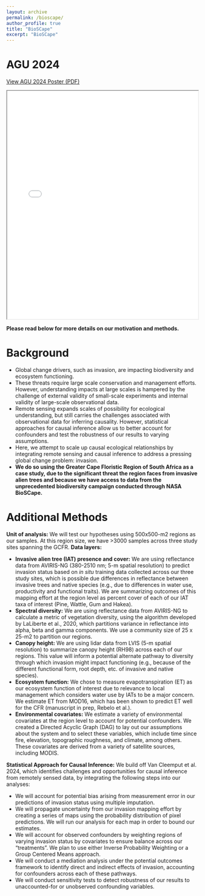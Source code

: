 ```yaml
---
layout: archive
permalink: /bioscape/
author_profile: true
title: "BioSCape"
excerpt: "BioSCape"
---
```

AGU 2024
======

[View AGU 2024 Poster (PDF)](/files/AGU-2024-Poster.pdf)

<iframe src="/files/AGU-2024-Poster.pdf" width="100%" height="600px">
    This browser does not support PDFs. Please <a href="/files/AGU-2024-Poster.pdf">download the PDF</a>.
</iframe>

**Please read below for more details on our motivation and methods.**

Background
======
* Global change drivers, such as invasion, are impacting biodiversity and ecosystem functioning.
* These threats require large scale conservation and management efforts. However, understanding impacts at large scales is hampered by the challenge of external validity of small-scale experiments and internal validity of large-scale observational data.
* Remote sensing expands scales of possibility for ecological understanding, but still carries the challenges associated with observational data for inferring causality. However, statistical approaches for causal inference allow us to better account for confounders and test the robustness of our results to varying assumptions.
* Here, we attempt to scale up causal ecological relationships by integrating remote sensing and causal inference to address a pressing global change problem: invasion.
* **We do so using the Greater Cape Floristic Region of South Africa as a case study, due to the significant threat the region faces from invasive alien trees and because we have access to data from the unprecedented biodiversity campaign conducted through NASA BioSCape.**

Additional Methods
======
**Unit of analysis:** We will test our hypotheses using 500x500-m2 regions as our samples. At this region size, we have >3000 samples across three study sites spanning the GCFR.
**Data layers:**
* **Invasive alien tree (IAT) presence and cover:** We are using reflectance data from AVIRIS-NG (380-2510 nm; 5-m spatial resolution) to predict invasion status based on *in situ* training data collected across our three study sites, which is possible due differences in reflectance between invasive trees and native species (e.g., due to differences in water use, productivity and functional traits). We are summarizing outcomes of this mapping effort at the region level as percent cover of each of our IAT taxa of interest (Pine, Wattle, Gum and Hakea).
* **Spectral diversity:** We are using reflectance data from AVIRIS-NG to calculate a metric of vegetation diversity, using the algorithm developed by LaLiberte et al., 2020, which partitions variance in reflectance into alpha, beta and gamma components. We use a community size of 25 x 25-m2 to partition our regions.
* **Canopy height:** We are using lidar data from LVIS (5-m spatial resolution) to summarize canopy height (RH98) across each of our regions. This value will inform a potential alternate pathway to diversity through which invasion might impact functioning (e.g., because of the different functional form, root depth, etc. of invasive and native species).
* **Ecosystem function:** We chose to measure evapotranspiration (ET) as our ecosystem function of interest due to relevance to local management which considers water use by IATs to be a major concern. We estimate ET from MOD16, which has been shown to predict ET well for the CFR (manuscript in prep, Rebelo et al.).
* **Environmental covariates:** We estimate a variety of environmental covariates at the region level to account for potential confounders. We created a Directed Acyclic Graph (DAG) to lay out our assumptions about the system and to select these variables, which include time since fire, elevation, topographic roughness, and climate, among others. These covariates are derived from a variety of satellite sources, including MODIS. 

**Statistical Approach for Causal Inference:** We build off Van Cleemput et al. 2024, which identifies challenges and opportunities for causal inference from remotely sensed data, by integrating the following steps into our analyses:
* We will account for potential bias arising from measurement error in our predictions of invasion status using multiple imputation.
* We will propagate uncertainty from our invasion mapping effort by creating a series of maps using the probability distribution of pixel predictions. We will run our analysis for each map in order to bound our estimates.
* We will account for observed confounders by weighting regions of varying invasion status by covariates to ensure balance across our “treatments”. We plan to use either Inverse Probability Weighting or a Group Centered Means approach.
* We will conduct a mediation analysis under the potential outcomes framework to identify direct and indirect effects of invasion, accounting for confounders across each of these pathways.
* We will conduct sensitivity tests to detect robustness of our results to unaccounted-for or unobserved confounding variables. 


  


